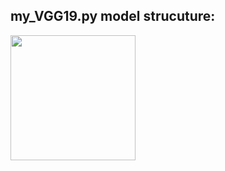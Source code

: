 ## my_VGG19.py model strucuture:
<img src="https://user-images.githubusercontent.com/70320210/127281198-a9218078-606c-4dbf-a109-312b7219751c.png" width="200" />
